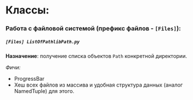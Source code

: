 # Классы:
### Работа с файловой системой (префикс файлов - `[Files]`):
##### `[Files] ListOfPathlibPath.py`

**Назначение**: получение списка объектов `Path` конкретной директории.

*Фичи:*
- ProgressBar
- Хеш всех файлов из массива и удобная структура данных (аналог NamedTuple) для этого.
